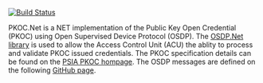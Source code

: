 [![Build Status](https://dev.azure.com/Z-bitSystems/PKOC.Net/_apis/build/status%2FZ-bit-Systems-LLC.PKOC.Net?branchName=develop)](https://dev.azure.com/Z-bitSystems/PKOC.Net/_build/latest?definitionId=2&branchName=develop)

PKOC.Net is a NET implementation of the Public Key Open Credential (PKOC) using Open Supervised Device Protocol (OSDP). The [OSDP.Net library](https://github.com/bytedreamer/OSDP.Net) is used to allow the Access Control Unit (ACU) the ablity to process and validate PKOC issued credentials. The PKOC specification details can be found on the [PSIA PKOC hompage](https://psialliance.org/securecredentials/). The OSDP messages are defined on the following [GitHub page](https://github.com/smithee-solutions/openbadger/blob/main/discussions/PKOC/pkoc-osdp-acu.pdf).
